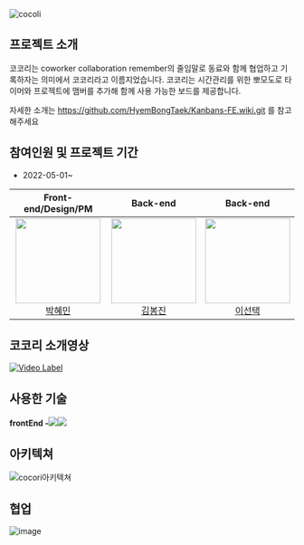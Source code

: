 ![cocoli](https://user-images.githubusercontent.com/85723134/169466740-5ca1f0a0-6e3a-44ca-b6ee-646c021497f9.png)

## 프로젝트 소개

코코리는 coworker collaboration remember의 줄임말로
동료와 함께 협업하고 기록하자는 의미에서 코코리라고 이름지었습니다. 
코코리는 시간관리를 위한 뽀모도로 타이머와 
프로젝트에 맴버를 추가해 함께 사용 가능한 보드를 제공합니다. 

자세한 소개는 
https://github.com/HyemBongTaek/Kanbans-FE.wiki.git 를 참고해주세요


## 참여인원 및 프로젝트 기간
- 2022-05-01~

Front-end/Design/PM |Back-end|Back-end|
:---:|:---:|:---:|
<img width= "150px" src="https://avatars.githubusercontent.com/u/85723134?v=4"/></br><a href='https://github.com/hyemin085'>박혜민</a></br>|<img width= "150px" src="https://avatars.githubusercontent.com/u/88937864?v=4"/></br><a href='https://github.com/poseson92'>김봉진</a>|<img width= "150px" src="https://avatars.githubusercontent.com/u/48742487?v=4"/></br><a href='https://github.com/choice91'>이선택</a>

## 코코리 소개영상
[![Video Label](http://img.youtube.com/vi/-_psWkpC5r8/0.jpg)](https://youtu.be/-_psWkpC5r8)



## 사용한 기술
#### frontEnd -<img src="https://img.shields.io/badge/React-339933?style=flat-square&logo=React&logoColor=white"/></a><img src="https://img.shields.io/badge/-Redux Toolkit-764ABC?style=flat&logo=Redux">

## 아키텍쳐

![cocori아키텍쳐](https://user-images.githubusercontent.com/85723134/185744565-8ac0d4f5-dfa6-48d8-9bb1-7ea9176252ef.jpg)

## 협업

![image](https://user-images.githubusercontent.com/85723134/185864144-a96aab63-d602-4bdc-8cb3-f80f58dbb523.png)


